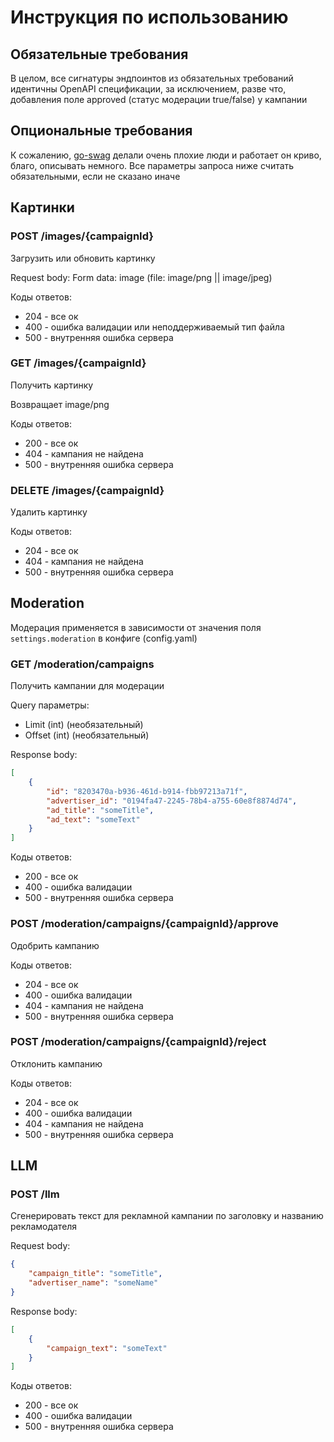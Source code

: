 # Инструкция по использованию

## Обязательные требования

В целом, все сигнатуры эндпоинтов из обязательных требований идентичны OpenAPI спецификации, за исключением, разве что, добавления поле approved (статус модерации true/false) у кампании

## Опциональные требования

К сожалению, [go-swag](https://github.com/swaggo/swag) делали очень плохие люди и работает он криво, благо, описывать немного. Все параметры запроса ниже считать обязательными, если не сказано иначе

## Картинки

### POST /images/{campaignId}

Загрузить или обновить картинку

Request body:
Form data: image (file: image/png || image/jpeg)

Коды ответов:

* 204 - все ок
* 400 - ошибка валидации или неподдерживаемый тип файла
* 500 - внутренняя ошибка сервера

### GET /images/{campaignId}

Получить картинку

Возвращает image/png

Коды ответов:

* 200 - все ок
* 404 - кампания не найдена
* 500 - внутренняя ошибка сервера

### DELETE /images/{campaignId}

Удалить картинку

Коды ответов:

* 204 - все ок
* 404 - кампания не найдена
* 500 - внутренняя ошибка сервера

## Moderation

Модерация применяется в зависимости от значения поля `settings.moderation` в конфиге (config.yaml)

### GET /moderation/campaigns

Получить кампании для модерации

Query параметры:

* Limit (int) (необязательный)
* Offset (int) (необязательный)

Response body:

```json
[
    {
        "id": "8203470a-b936-461d-b914-fbb97213a71f",
        "advertiser_id": "0194fa47-2245-78b4-a755-60e8f8874d74",
        "ad_title": "someTitle",
        "ad_text": "someText"
    }
]
```

Коды ответов:

* 200 - все ок
* 400 - ошибка валидации
* 500 - внутренняя ошибка сервера

### POST /moderation/campaigns/{campaignId}/approve

Одобрить кампанию

Коды ответов:

* 204 - все ок
* 400 - ошибка валидации
* 404 - кампания не найдена
* 500 - внутренняя ошибка сервера

### POST /moderation/campaigns/{campaignId}/reject

Отклонить кампанию

Коды ответов:

* 204 - все ок
* 400 - ошибка валидации
* 404 - кампания не найдена
* 500 - внутренняя ошибка сервера

## LLM

### POST /llm

Сгенерировать текст для рекламной кампании по заголовку и названию рекламодателя

Request body:

```json
{
    "campaign_title": "someTitle",
    "advertiser_name": "someName"
}
```

Response body:

```json
[
    {
        "campaign_text": "someText"
    }
]
```

Коды ответов:

* 200 - все ок
* 400 - ошибка валидации
* 500 - внутренняя ошибка сервера